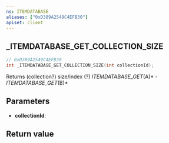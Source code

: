 ```yaml
---
ns: ITEMDATABASE
aliases: ["0xD389A2549C4EFB30"]
apiset: client
---
```

## _ITEMDATABASE_GET_COLLECTION_SIZE

```c
// 0xD389A2549C4EFB30
int _ITEMDATABASE_GET_COLLECTION_SIZE(int collectionId);
```

Returns (collection?) size/index (?)
_ITEMDATABASE_GET_(A)* - _ITEMDATABASE_GET_(B)*

## Parameters
* **collectionId**:

## Return value


